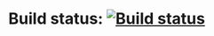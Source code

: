 # Build status: [![Build status](https://ci.appveyor.com/api/projects/status/c22h518m91p2f8i1?svg=true)](https://ci.appveyor.com/project/TheVanr21/homework6-1)
